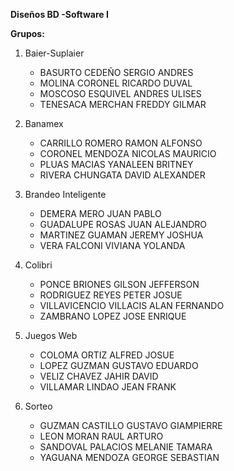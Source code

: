**Diseños BD -Software I** 

**Grupos:**
1. Baier-Suplaier
    * BASURTO CEDEÑO SERGIO ANDRES
    * MOLINA CORONEL RICARDO DUVAL
    * MOSCOSO ESQUIVEL ANDRES ULISES
    * TENESACA MERCHAN FREDDY GILMAR
   
2. Banamex
    * CARRILLO ROMERO RAMON ALFONSO
    * CORONEL MENDOZA NICOLAS MAURICIO
    * PLUAS MACIAS YANALEEN BRITNEY
    * RIVERA CHUNGATA DAVID ALEXANDER
   
3. Brandeo Inteligente
    * DEMERA MERO JUAN PABLO
    * GUADALUPE ROSAS JUAN ALEJANDRO
    * MARTINEZ GUAMAN JEREMY JOSHUA
    * VERA FALCONI VIVIANA YOLANDA

4. Colibri
   * PONCE BRIONES GILSON JEFFERSON
   * RODRIGUEZ REYES PETER JOSUE
   * VILLAVICENCIO VILLACIS ALAN FERNANDO
   * ZAMBRANO LOPEZ JOSE ENRIQUE

5. Juegos Web
   * COLOMA ORTIZ ALFRED JOSUE
   * LOPEZ GUZMAN GUSTAVO EDUARDO
   * VELIZ CHAVEZ JAHIR DAVID
   * VILLAMAR LINDAO JEAN FRANK

6. Sorteo
   * GUZMAN CASTILLO GUSTAVO GIAMPIERRE
   * LEON MORAN RAUL ARTURO
   * SANDOVAL PALACIOS MELANIE TAMARA
   * YAGUANA MENDOZA GEORGE SEBASTIAN
